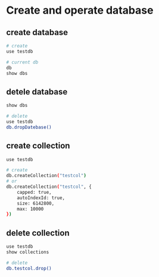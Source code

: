 # Create and operate database

## create database

```bash
# create
use testdb

# current db
db
show dbs
```

## detele database

```bash
show dbs

# delete
use testdb
db.dropDatebase()
```

## create collection

```bash
use testdb

# create
db.createCollection("testcol")
# or
db.createCollection("testcol", {
	capped: true,
	autoIndexId: true,
	size: 6142800,
	max: 10000
})
```

## delete collection

```bash
use testdb
show collections

# delete
db.testcol.drop()
```